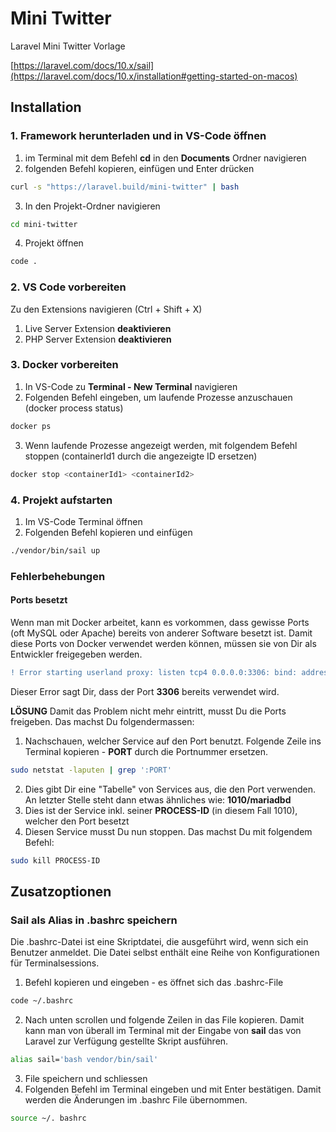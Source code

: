 # Mini Twitter
Laravel Mini Twitter Vorlage

[https://laravel.com/docs/10.x/sail](https://laravel.com/docs/10.x/installation#getting-started-on-macos)


## Installation

### 1. Framework herunterladen und in VS-Code öffnen
1. im Terminal mit dem Befehl **cd** in den **Documents** Ordner navigieren
2. folgenden Befehl kopieren, einfügen und Enter drücken

```bash
curl -s "https://laravel.build/mini-twitter" | bash
```

3. In den Projekt-Ordner navigieren
```bash
cd mini-twitter
```

4. Projekt öffnen
```bash
code .
```

### 2. VS Code vorbereiten
Zu den Extensions navigieren (Ctrl + Shift + X)
1. Live Server Extension **deaktivieren**
2. PHP Server Extension **deaktivieren**


### 3. Docker vorbereiten
1. In VS-Code zu **Terminal - New Terminal** navigieren
2. Folgenden Befehl eingeben, um laufende Prozesse anzuschauen (docker process status)
```bash
docker ps
```
3. Wenn laufende Prozesse angezeigt werden, mit folgendem Befehl stoppen (containerId1 durch die angezeigte ID ersetzen)
```bash
docker stop <containerId1> <containerId2>
```



### 4. Projekt aufstarten
1. Im VS-Code Terminal öffnen
2. Folgenden Befehl kopieren und einfügen
```bash
./vendor/bin/sail up
```

### Fehlerbehebungen

#### Ports besetzt
Wenn man mit Docker arbeitet, kann es vorkommen, dass gewisse Ports (oft MySQL oder Apache) bereits von anderer Software besetzt ist.
Damit diese Ports von Docker verwendet werden können, müssen sie von Dir als Entwickler freigegeben werden.


```diff
! Error starting userland proxy: listen tcp4 0.0.0.0:3306: bind: address already in use
```
Dieser Error sagt Dir, dass der Port **3306** bereits verwendet wird.


**LÖSUNG**
Damit das Problem nicht mehr eintritt, musst Du die Ports freigeben. Das machst Du folgendermassen:
1. Nachschauen, welcher Service auf den Port benutzt. Folgende Zeile ins Terminal kopieren - **PORT** durch die Portnummer ersetzen.
```bash
sudo netstat -laputen | grep ':PORT'
```
2. Dies gibt Dir eine "Tabelle" von Services aus, die den Port verwenden. An letzter Stelle steht dann etwas ähnliches wie: **1010/mariadbd**
3. Dies ist der Service inkl. seiner **PROCESS-ID** (in diesem Fall 1010), welcher den Port besetzt
4. Diesen Service musst Du nun stoppen. Das machst Du mit folgendem Befehl:
```bash
sudo kill PROCESS-ID
```

## Zusatzoptionen
### Sail als Alias in .bashrc speichern
Die .bashrc-Datei ist eine Skriptdatei, die ausgeführt wird, wenn sich ein Benutzer anmeldet. Die Datei selbst enthält eine Reihe von Konfigurationen für Terminalsessions.

1. Befehl kopieren und eingeben - es öffnet sich das .bashrc-File
```bash
code ~/.bashrc
```
2. Nach unten scrollen und folgende Zeilen in das File kopieren. Damit kann man von überall im Terminal mit der Eingabe von **sail** das von Laravel zur Verfügung gestellte Skript ausführen.
```bash
alias sail='bash vendor/bin/sail'
```
3. File speichern und schliessen
4. Folgenden Befehl im Terminal eingeben und mit Enter bestätigen. Damit werden die Änderungen im .bashrc File übernommen.
```bash
source ~/. bashrc
```









